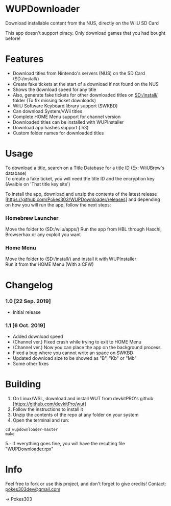 # WUPDownloader
Download installable content from the NUS, directly on the WiiU SD Card

This app doesn't support piracy. Only download games that you had bought before!

# Features
- Download titles from Nintendo's servers (NUS) on the SD Card (SD:/install/)
- Create fake tickets at the start of a download if not found on the NUS
- Shows the download speed for any title
- Also, generate fake tickets for other downloaded titles on <SD:/install/> folder (To fix missing ticket downloads)
- WiiU Software Keyboard library support (SWKBD)
- Can download System/vWii titles
- Complete HOME Menu support for channel version
- Downloaded titles can be installed with WUPInstaller
- Download app hashes support (.h3)
- Custom folder names for downloaded titles

# Usage
To download a title, search on a Title Database for a title ID (Ex: WiiUBrew's database)\
To create a fake ticket, you will need the title ID and the encryption key (Avaible on 'That title key site')

To install the app, download and unzip the contents of the latest release [https://github.com/Pokes303/WUPDownloader/releases] and depending on how you will run the app, follow the next steps:

### Homebrew Launcher
Move the folder to (SD:/wiiu/apps/)
Run the app from HBL through Haxchi, Browserhax or any exploit you want

### Home Menu
Move the folder to (SD:/install/) and install it with WUPInstaller\
Run it from the HOME Menu (With a CFW)

# Changelog
### 1.0 [22 Sep. 2019]
- Initial release

### 1.1 [6 Oct. 2019]
- Added download speed
- (Channel ver.) Fixed crash while trying to exit to HOME Menu
- (Channel ver.) Now you can place the app on the background process
- Fixed a bug where you cannot write an space on SWKBD
- Updated download size to be showed as "B", "Kb" or "Mb"
- Some other fixes

# Building
1. On Linux/WSL, download and install WUT from devkitPRO's github [https://github.com/devkitPro/wut]
2. Follow the instructions to install it
3. Unzip the contents of the repo at any folder on your system
4. Open the terminal and run:
```
cd wupdownloader-master
make
```
5.- If everything goes fine, you will have the resulting file "WUPDownloader.rpx"

# Info
Feel free to fork or use this project, and don't forget to give credits!
Contact: pokes303dev@gmail.com

-> Pokes303
